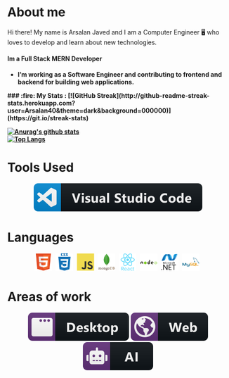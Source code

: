 # About me
Hi there! My name is Arsalan Javed and I am a Computer Engineer 🖥️ who loves to develop and learn about new technologies.
<br>
<h4>Im a Full Stack MERN Developer <h4>
  <ul>
  <li>I’m working as a Software Engineer and contributing to frontend and backend for building web applications.</li>

    
</ul>
### :fire: My Stats :
[![GitHub Streak](http://github-readme-streak-stats.herokuapp.com?user=Arsalan40&theme=dark&background=000000)](https://git.io/streak-stats)


[![Anurag's github stats](https://github-readme-stats.vercel.app/api?username=Arsalan40&theme=github_dark)](https://github.com/anuraghazra/github-readme-stats)
<br>
[![Top Langs](https://github-readme-stats.vercel.app/api/top-langs/?username=Arsalan40&theme=github_dark)](https://github.com/anuraghazra/github-readme-stats)
<br>
  # Tools Used

<p align="center">
<a>
    <img src="https://github.com/MikeCodesDotNET/ColoredBadges/blob/master/svg/dev/tools/visualstudio_code.svg" alt="example badge" style="vertical-align:top margin:6px 4px">
  </a>
  </p>
  
   # Languages
  <p align="center">
    <a>
     <img src="https://github.com/devicons/devicon/blob/master/icons/html5/html5-original.svg" title="HTML5" alt="HTML" width="40" height="40"/>&nbsp;
  <img src="https://github.com/devicons/devicon/blob/master/icons/css3/css3-plain-wordmark.svg"  title="CSS3" alt="CSS" width="40" height="40"/>&nbsp;
  <img src="https://github.com/devicons/devicon/blob/master/icons/javascript/javascript-original.svg" title="JavaScript" alt="JavaScript" width="40" height="40"/>&nbsp;
    <img src="https://github.com/devicons/devicon/blob/master/icons/mongodb/mongodb-original-wordmark.svg" title="MongoDB"  alt="MongoDB" width="40" height="40"/>&nbsp;
     <img src="https://github.com/devicons/devicon/blob/master/icons/react/react-original-wordmark.svg" title="React" alt="React" width="40" height="40"/>&nbsp;
    <img src="https://github.com/devicons/devicon/blob/master/icons/nodejs/nodejs-original-wordmark.svg" title="NodeJS" alt="NodeJS" width="40" height="40"/>&nbsp;
        <img src="https://github.com/devicons/devicon/blob/master/icons/dot-net/dot-net-original-wordmark.svg" title="DotNet" alt="DotNet" width="40" height="40"/>&nbsp;
  <img src="https://github.com/devicons/devicon/blob/master/icons/mysql/mysql-original-wordmark.svg" title="MySQL"  alt="MySQL" width="40" height="40"/>&nbsp;
  </a>
  </p>
  
  # Areas of work
<p align="center">
<a>
    <img src="https://github.com/MikeCodesDotNET/ColoredBadges/raw/master/svg/dev/misc/desktop.svg" alt="example badge" style="vertical-align:top margin:6px 4px">
  </a>
<a>
    <img src="https://github.com/MikeCodesDotNET/ColoredBadges/blob/master/svg/dev/misc/web.svg" alt="example badge" style="vertical-align:top margin:6px 4px">
  </a>
  <a>
    <img src="https://github.com/MikeCodesDotNET/ColoredBadges/blob/master/svg/dev/misc/ai.svg" alt="example badge" style="vertical-align:top margin:6px 4px">
  </a>
  </p>


